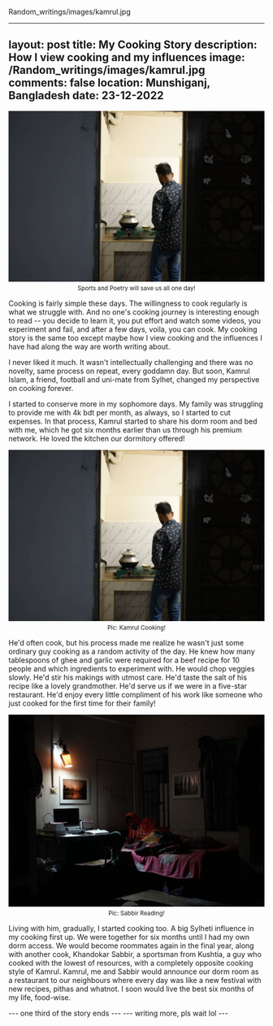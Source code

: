 Random_writings/images/kamrul.jpg

---
layout: post
title: My Cooking Story
description: How I view cooking and my influences 
image: /Random_writings/images/kamrul.jpg
comments: false
location: Munshiganj, Bangladesh
date: 23-12-2022
---

<img src="/Random_writings/images/kamrul.jpg" alt="A university athlete, playing football, dribbling">
<center> <small>Sports and Poetry will save us all one day!</small> </center> 

Cooking is fairly simple these days. The willingness to cook regularly is what we struggle with. And no one's cooking journey is interesting enough to read -- you decide to learn it, you put effort and watch some videos, you experiment and fail, and after a few days, voila, you can cook. My cooking story is the same too except maybe how I view cooking and the influences I have had along the way are worth writing about. 

I never liked it much. It wasn't intellectually challenging and there was no novelty, same process on repeat, every goddamn day. But soon, Kamrul Islam, a friend, football and uni-mate from Sylhet, changed my perspective on cooking forever.
 
I started to conserve more in my sophomore days. My family was struggling to provide me with 4k bdt per month, as always, so I started to cut expenses. In that process, Kamrul started to share his dorm room and bed with me, which he got six months earlier than us through his premium network. He loved the kitchen our dormitory offered!

<img src="/Random_writings/images/kamrul.jpg" alt="Kamrul Islam Kamran">
<center> <small>Pic: Kamrul Cooking!</small> </center> 

He'd often cook, but his process made me realize he wasn't just some ordinary guy cooking as a random activity of the day. He knew how many tablespoons of ghee and garlic were required for a beef recipe for 10 people and which ingredients to experiment with. He would chop veggies slowly. He'd stir his makings with utmost care. He'd taste the salt of his recipe like a lovely grandmother. He'd serve us if we were in a five-star restaurant. He'd enjoy every little compliment of his work like someone who just cooked for the first time for their family!

<img src="/Random_writings/images/sabbir.jpg" alt="Khandoker Sabbir">
<center> <small>Pic: Sabbir Reading!</small> </center> 

Living with him, gradually, I started cooking too. A big Sylheti influence in my cooking first up. We were together for six months until I had my own dorm access. We would become roommates again in the final year, along with another cook, Khandokar Sabbir, a sportsman from Kushtia, a guy who cooked with the lowest of resources, with a completely opposite cooking style of Kamrul. Kamrul, me and Sabbir would announce our dorm room as a restaurant to our neighbours where every day was like a new festival with new recipes, pithas and whatnot. I soon would live the best six months of my life, food-wise.

--- one third of the story ends ---
--- writing more, pls wait lol ---
